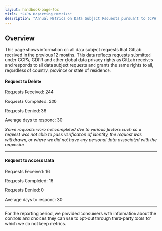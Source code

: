 ```yaml
---
layout: handbook-page-toc
title: "CCPA Reporting Metrics"
description: "Annual Metrics on Data Subject Requests pursuant to CCPA."
---
```


## Overview
This page shows information on all data subject requests that GitLab received in the previous 12 months. This data reflects requests submitted under CCPA, GDPR and other global data privacy rights as GitLab receives and responds to all data subject requests and grants the same rights to all, regardless of country, province or state of residence. 


#### Request to Delete

Requests Received:  244

Requests Completed: 208

Requests Denied:     36

Average days to respond:  30

_Some requests were not completed due to various factors such as a request was not able to pass verification of identity, the request was withdrawn, or where we did not have any personal data associated with the requestor_


----


#### Request to Access Data

Requests Received:   16

Requests Completed:  16

Requests Denied:       0

Average days to respond:  30

----

For the reporting period, we provided consumers with information about the controls and choices they can use to opt-out through third-party tools for which we do not keep metrics.

